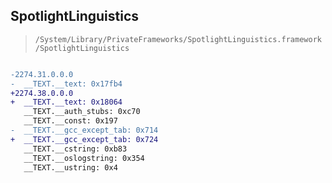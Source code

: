 ## SpotlightLinguistics

> `/System/Library/PrivateFrameworks/SpotlightLinguistics.framework/SpotlightLinguistics`

```diff

-2274.31.0.0.0
-  __TEXT.__text: 0x17fb4
+2274.38.0.0.0
+  __TEXT.__text: 0x18064
   __TEXT.__auth_stubs: 0xc70
   __TEXT.__const: 0x197
-  __TEXT.__gcc_except_tab: 0x714
+  __TEXT.__gcc_except_tab: 0x724
   __TEXT.__cstring: 0xb83
   __TEXT.__oslogstring: 0x354
   __TEXT.__ustring: 0x4

```
